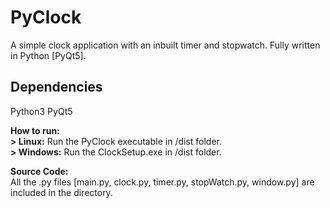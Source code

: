 # PyClock
A simple clock application with an inbuilt timer and stopwatch. Fully written in Python [PyQt5].

## Dependencies  
Python3
PyQt5

**How to run:**   
**> Linux:** Run the PyClock executable in /dist folder.  
**> Windows:** Run the ClockSetup.exe in /dist folder.

**Source Code:**  
All the .py files [main.py, clock.py, timer.py, stopWatch.py, window.py] are included in the directory.
